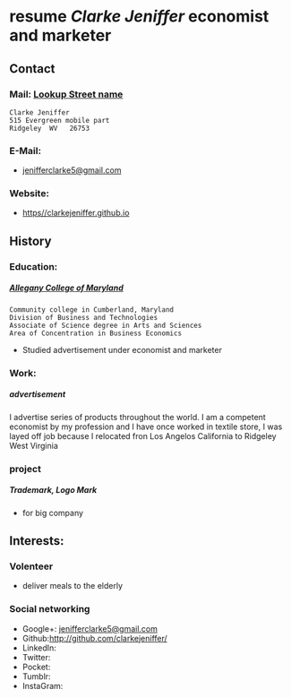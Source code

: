 # resume _Clarke Jeniffer_ economist and marketer 

## Contact
### Mail:  [Lookup Street name](https://geographic.org/streetview/usa/wv/mineral/ridgeley.html)            
    Clarke Jeniffer       
    515 Evergreen mobile part 
    Ridgeley  WV   26753

### E-Mail:
* jenifferclarke5@gmail.com

### Website: 
* [https//clarkejeniffer.github.io](https//clarkejeniffer.github.io)

## History
### Education: 
##### [Allegany College of Maryland](https://www.allegany.edu/)
    Community college in Cumberland, Maryland
    Division of Business and Technologies
    Associate of Science degree in Arts and Sciences
    Area of Concentration in Business Economics
* Studied advertisement under economist and marketer 

### Work:
##### advertisement 
I advertise series of products throughout the world. 
I am a competent economist by my profession and I have once worked in textile store, I was layed off job because I relocated fron Los Angelos California to Ridgeley West Virginia

### project
##### Trademark, Logo Mark
* for big company 

## Interests:
### Volenteer
* deliver meals to the elderly 

### Social networking
* Google+: jenifferclarke5@gmail.com
* Github:http://github.com/clarkejeniffer/
* LinkedIn:
* Twitter:
* Pocket:
* Tumblr:
* InstaGram:
